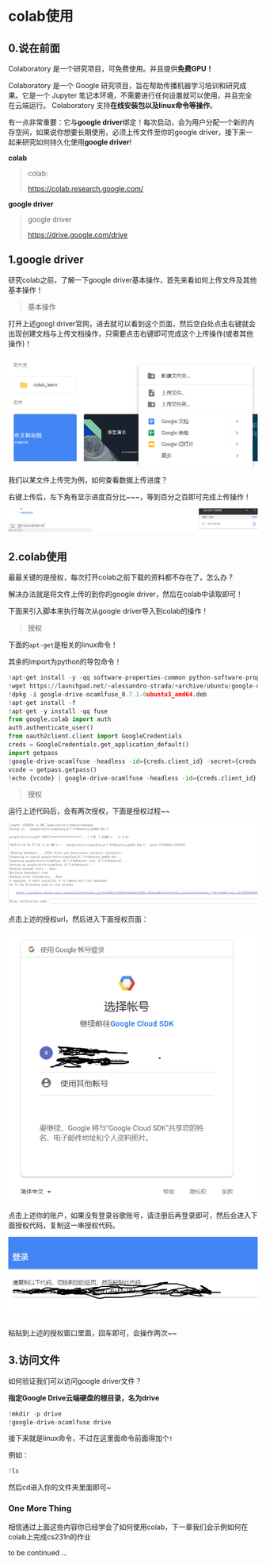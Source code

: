 # colab使用



## 0.说在前面

Colaboratory 是一个研究项目，可免费使用。并且提供**免费GPU！**

Colaboratory 是一个 Google 研究项目，旨在帮助传播机器学习培训和研究成果。它是一个 Jupyter 笔记本环境，不需要进行任何设置就可以使用，并且完全在云端运行。
Colaboratory 支持**在线安装包以及linux命令等操作**。

有一点非常重要：它与**google driver**绑定！每次启动，会为用户分配一个新的内存空间，如果说你想要长期使用，必须上传文件至你的google driver，接下来一起来研究如何持久化使用**google driver**!

**colab**

> colab:
>
> https://colab.research.google.com/

**google driver**

> google driver
>
> https://drive.google.com/drive

## 1.google driver

研究colab之前，了解一下google driver基本操作，首先来看如何上传文件及其他基本操作！

> 基本操作

打开上述googl driver官网，进去就可以看到这个页面，然后空白处点击右键就会出现创建文档与上传文档操作，只需要点击右键即可完成这个上传操作(或者其他操作)！

![upload](../img/upload.png)

我们以某文件上传完为例，如何查看数据上传进度？

右键上传后，左下角有显示进度百分比~~~，等到百分之百即可完成上传操作！

![jindu](../img/jindu.png)

## 2.colab使用

最最关键的是授权，每次打开colab之前下载的资料都不存在了，怎么办？

解决办法就是将文件上传的到你的google driver，然后在colab中读取即可！

下面来引入脚本来执行每次从google driver导入到colab的操作！

> 授权

下面的`apt-get`是相关的linux命令！

其余的import为python的导包命令！

```python
!apt-get install -y -qq software-properties-common python-software-properties module-init-tools
!wget https://launchpad.net/~alessandro-strada/+archive/ubuntu/google-drive-ocamlfuse-beta/+build/15740102/+files/google-drive-ocamlfuse_0.7.1-0ubuntu3_amd64.deb
!dpkg -i google-drive-ocamlfuse_0.7.1-0ubuntu3_amd64.deb
!apt-get install -f
!apt-get -y install -qq fuse
from google.colab import auth
auth.authenticate_user()
from oauth2client.client import GoogleCredentials
creds = GoogleCredentials.get_application_default()
import getpass
!google-drive-ocamlfuse -headless -id={creds.client_id} -secret={creds.client_secret} < /dev/null 2>&1 | grep URL
vcode = getpass.getpass()
!echo {vcode} | google-drive-ocamlfuse -headless -id={creds.client_id} -secret={creds.client_secret}
```

> 授权

运行上述代码后，会有两次授权，下面是授权过程~~

![auth_pre](../img/auth_pre.png)

点击上述的授权url，然后进入下面授权页面：

![auth_af](../img/auth_af.png)

点击上述你的账户，如果没有登录谷歌账号，请注册后再登录即可，然后会进入下面授权代码，复制这一串授权代码。

![auth](../img/auth.png)

粘贴到上述的授权窗口里面，回车即可，会操作两次~~



## 3.访问文件

如何验证我们可以访问google driver文件？

**指定Google Drive云端硬盘的根目录，名为drive**

```python
!mkdir -p drive
!google-drive-ocamlfuse drive
```

接下来就是linux命令，不过在这里面命令前面得加个`!`

例如：

```python
!ls
```

然后cd进入你的文件夹里面即可~

### One More Thing

相信通过上面这些内容你已经学会了如何使用colab，下一章我们会示例如何在colab上完成cs231n的作业

to be continued ...



































































